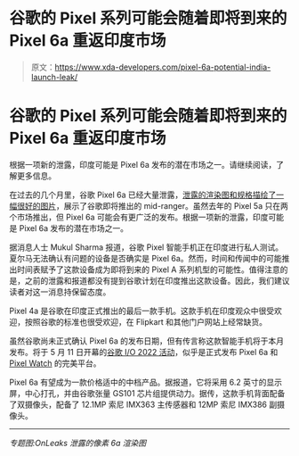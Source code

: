 # 谷歌的 Pixel 系列可能会随着即将到来的 Pixel 6a 重返印度市场

> 原文：<https://www.xda-developers.com/pixel-6a-potential-india-launch-leak/>

# 谷歌的 Pixel 系列可能会随着即将到来的 Pixel 6a 重返印度市场

根据一项新的泄露，印度可能是 Pixel 6a 发布的潜在市场之一。请继续阅读，了解更多信息。

在过去的几个月里，谷歌 Pixel 6a 已经大量泄露，[泄露的渲染图和规格描绘了一幅很好的图片](https://www.xda-developers.com/pixel-6a-leaked-renders-first-look/)，展示了谷歌即将推出的 mid-ranger。虽然去年的 Pixel 5a 只在两个市场推出，但 Pixel 6a 可能会有更广泛的发布。根据一项新的泄露，印度可能是 Pixel 6a 发布的潜在市场之一。

据消息人士 Mukul Sharma 报道，谷歌 Pixel 智能手机正在印度进行私人测试。夏尔马无法确认有问题的设备是否确实是 Pixel 6a。然而，时间和传闻中的可能推出时间表赋予了这款设备成为即将到来的 Pixel A 系列机型的可能性。值得注意的是，之前的泄露和报道都没有提到谷歌计划在印度推出这款设备。因此，我们建议读者对这一消息持保留态度。

Pixel 4a 是谷歌在印度正式推出的最后一款手机。这款手机在印度观众中很受欢迎，按照谷歌的标准也很受欢迎，在 Flipkart 和其他门户网站上经常缺货。

虽然谷歌尚未正式确认 Pixel 6a 的发布日期，但有传言称这款智能手机将于本月发布。将于 5 月 11 日开幕的[谷歌 I/O 2022 活动](https://www.xda-developers.com/google-i-o-2022-schedule/)，似乎是正式发布 Pixel 6a 和 [Pixel Watch](https://www.xda-developers.com/real-world-images-google-pixel-watch-leak/) 的完美平台。

Pixel 6a 有望成为一款价格适中的中档产品。据报道，它将采用 6.2 英寸的显示屏，中心打孔，并由谷歌张量 GS101 芯片组提供动力。据传，这款手机背面配备了双摄像头，配备了 12.1MP 索尼 IMX363 主传感器和 12MP 索尼 IMX386 副摄像头。

* * *

*专题图:OnLeaks 泄露的像素 6a 渲染图*